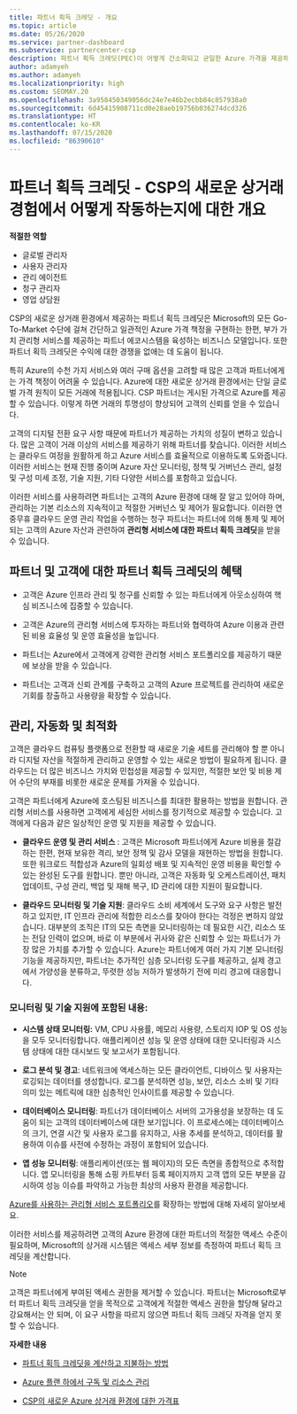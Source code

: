 ```yaml
---
title: 파트너 획득 크레딧 - 개요
ms.topic: article
ms.date: 05/26/2020
ms.service: partner-dashboard
ms.subservice: partnercenter-csp
description: 파트너 획득 크레딧(PEC)이 어떻게 간소화되고 균일한 Azure 가격을 제공하고 부가 가치 관리형 서비스를 제공하며 마진 경쟁을 없애는 데 도움을 주는지 알아봅니다.
author: adamyeh
ms.author: adamyeh
ms.localizationpriority: high
ms.custom: SEOMAY.20
ms.openlocfilehash: 3a958450349056dc24e7e46b2ecbb84c857938a0
ms.sourcegitcommit: 6d45415908711cd0e28aeb19756b036274dcd326
ms.translationtype: HT
ms.contentlocale: ko-KR
ms.lasthandoff: 07/15/2020
ms.locfileid: "86390610"
---
```

# <a name="partner-earned-credit---an-overview-of-how-it-works-in-the-new-commerce-experience-in-csp"></a>파트너 획득 크레딧 - CSP의 새로운 상거래 경험에서 어떻게 작동하는지에 대한 개요

**적절한 역할**

- 글로벌 관리자
- 사용자 관리자
- 관리 에이전트
- 청구 관리자
- 영업 상담원

CSP의 새로운 상거래 환경에서 제공하는 파트너 획득 크레딧은 Microsoft의 모든 Go-To-Market 수단에 걸쳐 간단하고 일관적인 Azure 가격 책정을 구현하는 한편, 부가 가치 관리형 서비스를 제공하는 파트너 에코시스템을 육성하는 비즈니스 모델입니다. 또한 파트너 획득 크레딧은 수익에 대한 경쟁을 없애는 데 도움이 됩니다.

특히 Azure의 수천 가지 서비스와 여러 구매 옵션을 고려할 때 많은 고객과 파트너에게는 가격 책정이 어려울 수 있습니다. Azure에 대한 새로운 상거래 환경에서는 단일 글로벌 가격 원칙이 모든 거래에 적용됩니다. CSP 파트너는 게시된 가격으로 Azure를 제공할 수 있습니다. 이렇게 하면 거래의 투명성이 향상되어 고객의 신뢰를 얻을 수 있습니다.

고객의 디지털 전환 요구 사항 때문에 파트너가 제공하는 가치의 성질이 변하고 있습니다. 많은 고객이 거래 이상의 서비스를 제공하기 위해 파트너를 찾습니다. 이러한 서비스는 클라우드 여정을 원활하게 하고 Azure 서비스를 효율적으로 이용하도록 도와줍니다. 이러한 서비스는 현재 진행 중이며 Azure 자산 모니터링, 정책 및 거버넌스 관리, 설정 및 구성 미세 조정, 기술 지원, 기타 다양한 서비스를 포함하고 있습니다. 

이러한 서비스를 사용하려면 파트너는 고객의 Azure 환경에 대해 잘 알고 있어야 하며, 관리하는 기본 리소스의 지속적이고 적절한 거버넌스 및 제어가 필요합니다. 이러한 연중무휴 클라우드 운영 관리 작업을 수행하는 청구 파트너는 파트너에 의해 통제 및 제어되는 고객의 Azure 자산과 관련하여 **관리형 서비스에 대한 파트너 획득 크레딧**을 받을 수 있습니다.


## <a name="benefits-of-the-partner-earned-credit-for-partners-and-customers"></a>파트너 및 고객에 대한 파트너 획득 크레딧의 혜택

- 고객은 Azure 인프라 관리 및 청구를 신뢰할 수 있는 파트너에게 아웃소싱하여 핵심 비즈니스에 집중할 수 있습니다.

- 고객은 Azure의 관리형 서비스에 투자하는 파트너와 협력하여 Azure 이용과 관련된 비용 효율성 및 운영 효율성을 높입니다.

- 파트너는 Azure에서 고객에게 강력한 관리형 서비스 포트폴리오를 제공하기 때문에 보상을 받을 수 있습니다.  

- 파트너는 고객과 신뢰 관계를 구축하고 고객의 Azure 프로젝트를 관리하여 새로운 기회를 창출하고 사용량을 확장할 수 있습니다. 

## <a name="manage-automate-and-optimize"></a>관리, 자동화 및 최적화

고객은 클라우드 컴퓨팅 플랫폼으로 전환할 때 새로운 기술 세트를 관리해야 할 뿐 아니라 디지털 자산을 적절하게 관리하고 운영할 수 있는 새로운 방법이 필요하게 됩니다. 클라우드는 더 많은 비즈니스 가치와 민첩성을 제공할 수 있지만, 적절한 보안 및 비용 제어 수단의 부재를 비롯한 새로운 문제를 가져올 수 있습니다. 

고객은 파트너에게 Azure에 호스팅된 비즈니스를 최대한 활용하는 방법을 원합니다. 관리형 서비스를 사용하면 고객에게 세심한 서비스를 정기적으로 제공할 수 있습니다. 고객에게 다음과 같은 일상적인 운영 및 지원을 제공할 수 있습니다.

- **클라우드 운영 및 관리 서비스** : 고객은 Microsoft 파트너에게 Azure 비용을 절감하는 한편, 현재 보유한 격리, 보안 정책 및 감사 모델을 재현하는 방법을 원합니다. 또한 워크로드 적합성과 Azure의 일회성 배포 및 지속적인 운영 비용을 확인할 수 있는 완성된 도구를 원합니다. 뿐만 아니라, 고객은 자동화 및 오케스트레이션, 패치 업데이트, 구성 관리, 백업 및 재해 복구, ID 관리에 대한 지원이 필요합니다. 

- **클라우드 모니터링 및 기술 지원**: 클라우드 소비 세계에서 도구와 요구 사항은 발전하고 있지만, IT 인프라 관리에 적합한 리소스를 찾아야 한다는 걱정은 변하지 않았습니다. 대부분의 조직은 IT의 모든 측면을 모니터링하는 데 필요한 시간, 리소스 또는 전담 인력이 없으며, 바로 이 부분에서 귀사와 같은 신뢰할 수 있는 파트너가 가장 많은 가치를 추가할 수 있습니다. Azure는 파트너에게 여러 가지 기본 모니터링 기능을 제공하지만, 파트너는 추가적인 심층 모니터링 도구를 제공하고, 실제 경고에서 가양성을 분류하고, 뚜렷한 성능 저하가 발생하기 전에 미리 경고에 대응합니다. 


### <a name="included-in-monitoring-and-technical-support"></a>모니터링 및 기술 지원에 포함된 내용:

- **시스템 상태 모니터링:** VM, CPU 사용률, 메모리 사용량, 스토리지 IOP 및 OS 성능을 모두 모니터링합니다. 애플리케이션 성능 및 운영 상태에 대한 모니터링과 시스템 상태에 대한 대시보드 및 보고서가 포함됩니다.

- **로그 분석 및 경고**: 네트워크에 액세스하는 모든 클라이언트, 디바이스 및 사용자는 로깅되는 데이터를 생성합니다. 로그를 분석하면 성능, 보안, 리소스 소비 및 기타 의미 있는 메트릭에 대한 심층적인 인사이트를 제공할 수 있습니다.

- **데이터베이스 모니터링**: 파트너가 데이터베이스 서버의 고가용성을 보장하는 데 도움이 되는 고객의 데이터베이스에 대한 보기입니다. 이 프로세스에는 데이터베이스의 크기, 연결 시간 및 사용자 로그를 유지하고, 사용 추세를 분석하고, 데이터를 활용하여 이슈를 사전에 수정하는 과정이 포함되어 있습니다.

- **앱 성능 모니터링**: 애플리케이션(또는 웹 페이지)의 모든 측면을 종합적으로 추적합니다. 앱 모니터링을 통해 쇼핑 카트부터 등록 페이지까지 고객 앱의 모든 부분을 감시하여 성능 이슈를 파악하고 가능한 최상의 사용자 환경을 제공합니다.

[Azure를 사용하는 관리형 서비스 포트폴리오](https://partner.microsoft.com/campaigns/cloud-playbooks-thank-you)를 확장하는 방법에 대해 자세히 알아보세요.

이러한 서비스를 제공하려면 고객의 Azure 환경에 대한 파트너의 적절한 액세스 수준이 필요하며, Microsoft의 상거래 시스템은 액세스 세부 정보를 측정하여 파트너 획득 크레딧을 계산합니다.  

>[!Note]
>고객은 파트너에게 부여된 액세스 권한을 제거할 수 있습니다. 파트너는 Microsoft로부터 파트너 획득 크레딧을 얻을 목적으로 고객에게 적절한 액세스 권한을 할당해 달라고 강요해서는 안 되며, 이 요구 사항을 따르지 않으면 파트너 획득 크레딧 자격을 얻지 못할 수 있습니다.

**자세한 내용**

- [파트너 획득 크레딧을 계산하고 지불하는 방법](partner-earned-credit-explanation.md)

- [Azure 플랜 하에서 구독 및 리소스 관리](azure-plan-manage.md)

- [CSP의 새로운 Azure 상거래 환경에 대한 가격표](azure-plan-price-list.md)

